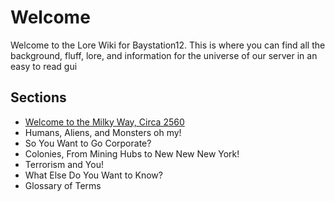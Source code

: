 # Welcome
Welcome to the Lore Wiki for Baystation12. This is where you can find all the background, fluff, lore, and information for the universe of our server in an easy to read gui

## Sections

* [Welcome to the Milky Way, Circa 2560](https://baystation12.net/lore/Section-1)
* Humans, Aliens, and Monsters oh my!
* So You Want to Go Corporate?
* Colonies, From Mining Hubs to New New New York!
* Terrorism and You!
* What Else Do You Want to Know?
* Glossary of Terms
